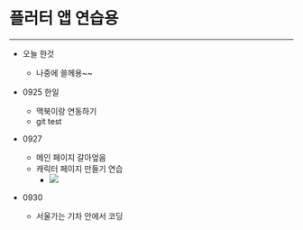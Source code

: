 # 플러터 앱 연습용
---
- 오늘 한것
  - 나중에 쓸께용~~

- 0925 한일
  - 맥북이랑 연동하기
  - git test 

- 0927
  - 메인 페이지 갈아엎음
  - 캐릭터 페이지 만들기 연습
    - ![](https://florescene.tistory.com/167)

- 0930
  - 서울가는 기차 안에서 코딩
